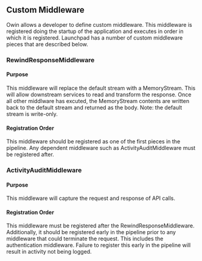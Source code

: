 ## Custom Middleware
Owin allows a developer to define custom middleware. This middleware is registered doing the startup of the application 
and executes in order in which it is registered. Launchpad has a number of custom middleware pieces that are described below.

### RewindResponseMiddleware

#### Purpose
This middleware will replace the default stream with a MemoryStream. This will allow downstream services to read and transform 
the response. Once all other middlware has excuted, the MemoryStream contents are written back to the default stream and returned as 
the body. Note: the default stream is write-only. 

#### Registration Order
This middleware should be registered as one of the first pieces in the pipeline. Any dependent middleware such as ActivityAuditMiddleware 
must be registered after. 

### ActivityAuditMiddleware

#### Purpose
This middleware will capture the request and response of API calls.

#### Registration Order
This middleware must be registered after the RewindResponseMiddleware. Additionally, it should be registered early in the pipeline prior 
to any middleware that could terminate the request. This includes the authentication middleware. Failure to register this early in the
pipeline will result in activity not being logged. 
